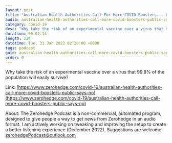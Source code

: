 ```yaml
---
layout: post
title: "Australian Health Authorities Call For More COVID Boosters... But The Public Says No"
audio: australian-health-authorities-call-more-covid-boosters-public-says-no-0
category: covid-19
desc: "Why take the risk of an experimental vaccine over a virus that 99.8% of the population will easily survive?"
duration: 00:02:14
length: 134
datetime: Tue, 31 Jan 2023 02:20:00 +0000
tags: podcast
guid: australian-health-authorities-call-more-covid-boosters-public-says-no-0
order: 0
---
```

Why take the risk of an experimental vaccine over a virus that 99.8% of the population will easily survive?

Link: [https://www.zerohedge.com/covid-19/australian-health-authorities-call-more-covid-boosters-public-says-no](https://www.zerohedge.com/covid-19/australian-health-authorities-call-more-covid-boosters-public-says-no)

About: The Zerohedge Podcast is a non-commercial, automated program, designed to give people a way to get news from Zerohedge in an audio format.  I am actively working on tweaking and improving the setup to create a better listening experience (December 2022).  Suggestions are welcome: [zerohedgePodcast@outlook.com](mailto:zerohedgePodcast@outlook.com)